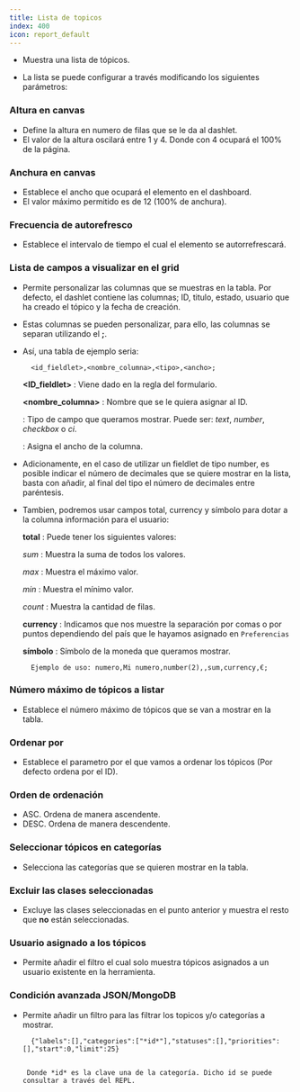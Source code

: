 ```yaml
---
title: Lista de topicos
index: 400
icon: report_default
---
```

* Muestra una lista de tópicos.

* La lista se puede configurar a través modificando los siguientes parámetros:

### Altura en canvas
* Define la altura en numero de filas que se le da al dashlet.
* El valor de la altura oscilará entre 1 y 4. Donde con 4 ocupará el 100% de la página.


### Anchura en canvas
* Establece el ancho que ocupará el elemento en el dashboard.
* El valor máximo permitido es de 12 (100% de anchura).

### Frecuencia de autorefresco
* Establece el intervalo de tiempo el cual el elemento se autorrefrescará.


###  Lista de campos a visualizar en el grid
* Permite personalizar las columnas que se muestras en la tabla. Por defecto, el dashlet contiene las columnas; ID, titulo, estado, usuario que ha creado el tópico y la fecha de creación.

* Estas columnas se pueden personalizar, para ello, las columnas se separan utilizando el **;**.

* Así, una tabla de ejemplo seria:

        <id_fieldlet>,<nombre_columna>,<tipo>,<ancho>;


    **<ID_fieldlet>** : Viene dado en la regla del formulario.

    **<nombre_columna>** : Nombre que se le quiera asignar al ID.

    **<tipo>** : Tipo de campo que queramos mostrar. Puede ser: *text*, *number*, *checkbox* o *ci*.

    **<ancho>** : Asigna el ancho de la columna.


* Adicionamente, en el caso de utilizar un fieldlet de tipo number, es posible indicar el número de decimales que se quiere mostrar en la lista, basta con añadir, al final del tipo el número de decimales entre paréntesis.

* Tambien, podremos usar campos total, currency y símbolo para dotar a la columna información para el usuario:

    **total** : Puede tener los siguientes valores:

    *sum* : Muestra la suma de todos los valores.

    *max* : Muestra el máximo valor.

    *min* : Muestra el mínimo valor.

    *count* : Muestra la cantidad de filas.


    **currency** : Indicamos que nos muestre la separación por comas o por puntos dependiendo del país que le hayamos asignado en `Preferencias`

     **símbolo** : Símbolo de la moneda que queramos mostrar.


		Ejemplo de uso: numero,Mi numero,number(2),,sum,currency,€;




### Número máximo de tópicos a listar
* Establece el número máximo de tópicos que se van a mostrar en la tabla.

### Ordenar por

* Establece el parametro por el que vamos a ordenar los tópicos (Por defecto ordena por el ID).

### Orden de ordenación

* ASC. Ordena de manera ascendente.
* DESC. Ordena de manera descendente.

### Seleccionar tópicos en categorías
* Selecciona las categorías que se quieren mostrar en la tabla.


### Excluir las clases seleccionadas
* Excluye las clases seleccionadas en el punto anterior y muestra el resto que **no** están seleccionadas.


### Usuario asignado a los tópicos
* Permite añadir el filtro el cual solo muestra tópicos asignados a un usuario existente en la herramienta.


### Condición avanzada JSON/MongoDB
* Permite añadir un filtro para las filtrar los topicos y/o categorías a mostrar.

        {"labels":[],"categories":["*id*"],"statuses":[],"priorities":[],"start":0,"limit":25}


       Donde *id* es la clave una de la categoría. Dicho id se puede consultar a través del REPL.

